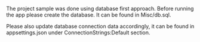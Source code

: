 ﻿The project sample was done using database first approach. Before running the app please create the database. It can be found
in Misc/db.sql.

Please also update database connection data accordingly, it can be found in appsettings.json 
under ConnectionStrings:Default section.